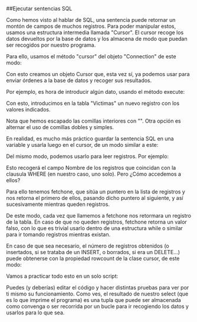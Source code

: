 ##Ejecutar sentencias SQL

Como hemos visto al hablar de SQL, una sentencia puede retornar un montón de campos de muchos registros. Para poder manipular estos, usamos una estructura intermedia llamada "Cursor". El cursor recoge los datos devueltos por la base de datos y los almacena de modo que puedan ser recogidos por nuestro programa.

Para ello, usamos el método "cursor" del objeto "Connection" de este modo:

<script src="https://gist.github.com/psicobyte/a07651c4fc13cb868dc1.js"></script>

Con esto creamos un objeto Cursor que, esta vez sí, ya podemos usar para enviar órdenes a la base de datos y recoger sus resultados.

Por ejemplo, es hora de introducir algún dato, usando el método execute:

<script src="https://gist.github.com/psicobyte/2267bf0635515143a9c5.js"></script>

Con esto, introducimos en la tabla "Victimas" un nuevo registro con los valores indicados.

Nota que hemos escapado las comillas interiores con "\". Otra opción es alternar el uso de comillas dobles y simples.

En realidad, es mucho más práctico guardar la sentencia SQL en una variable y usarla luego en el cursor, de un modo similar a este:

<script src="https://gist.github.com/psicobyte/58c469d8ea91014a62ff.js"></script>

Del mismo modo, podemos usarlo para leer registros. Por ejemplo:

<script src="https://gist.github.com/psicobyte/b703f1b60cd3a3177f02.js"></script>

Esto recogerá el campo Nombre de los registros que coincidan con la clausula WHERE (en nuestro caso, uno solo). Pero ¿Cómo accedemos a ellos?

Para ello tenemos fetchone, que sitúa un puntero en la lista de registros y nos retorna el primero de ellos, pasando dicho puntero al siguiente, y así sucesivamente mientras queden registros.

<script src="https://gist.github.com/psicobyte/7f207a9190c7272cf042.js"></script>

De este modo, cada vez que llamemos a fetchone nos retormara un registro de la tabla. En caso de que no queden registros, fetchone retorna un valor falso, con lo que es trivial usarlo dentro de una estructura while o similar para ir tomando registros mientras existan.

En caso de que sea necesario, el número de registros obtenidos (o insertados, si se trataba de un INSERT, o borrados, si era un DELETE...) puede obtenerse con la propiedad rowcount de la clase cursor, de este modo:

<script src="https://gist.github.com/psicobyte/276952096026f6a1acd0.js"></script>

Vamos a practicar todo esto en un solo script:

<script src="https://gist.github.com/psicobyte/de5d0fa0c91f2ca6d8a0.js"></script>

Puedes (y deberías) editar el código y hacer distintas pruebas para ver por ti mismo su funcionamiento. Como ves, el resultado de nuestro select (que es lo que imprime el programa) es una tupla que puede ser almacenada como convenga o ser recorrida por un bucle para ir recogiendo los datos y usarlos para lo que sea. 
